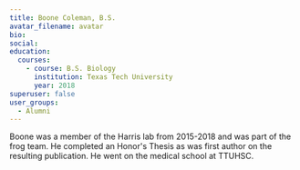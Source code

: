```yaml
---
title: Boone Coleman, B.S.
avatar_filename: avatar
bio: 
social:
education:
  courses:
    - course: B.S. Biology
      institution: Texas Tech University
      year: 2018
superuser: false
user_groups:
  - Alumni
---
```

Boone was a member of the Harris lab from 2015-2018 and was part of the frog team. He completed an Honor's Thesis as was first author on the resulting publication. He went on the medical school at TTUHSC.

